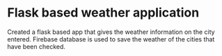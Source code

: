 # Flask based weather application
Created a flask based app that gives the weather information on the city entered. Firebase database is used to save the weather of the cities that have been checked. 
